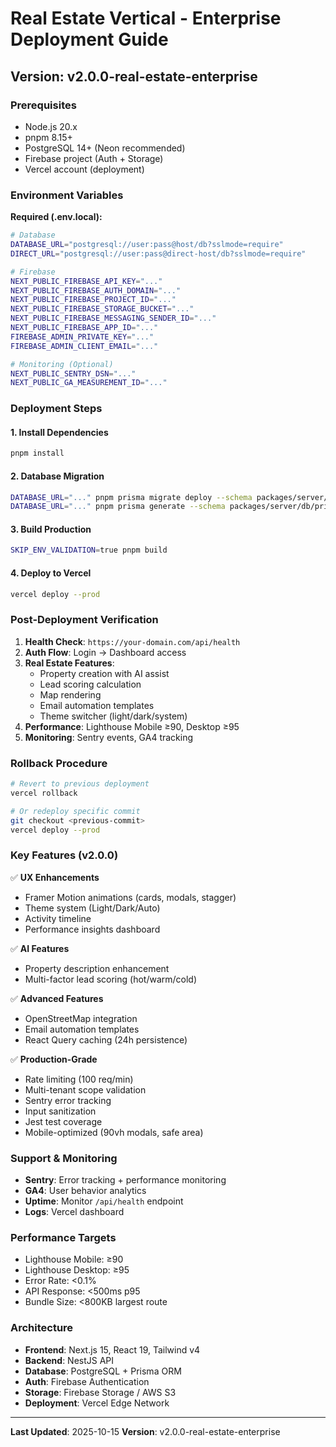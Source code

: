 # Real Estate Vertical - Enterprise Deployment Guide

## Version: v2.0.0-real-estate-enterprise

### Prerequisites
- Node.js 20.x
- pnpm 8.15+
- PostgreSQL 14+ (Neon recommended)
- Firebase project (Auth + Storage)
- Vercel account (deployment)

### Environment Variables

**Required (.env.local):**
```bash
# Database
DATABASE_URL="postgresql://user:pass@host/db?sslmode=require"
DIRECT_URL="postgresql://user:pass@direct-host/db?sslmode=require"

# Firebase
NEXT_PUBLIC_FIREBASE_API_KEY="..."
NEXT_PUBLIC_FIREBASE_AUTH_DOMAIN="..."
NEXT_PUBLIC_FIREBASE_PROJECT_ID="..."
NEXT_PUBLIC_FIREBASE_STORAGE_BUCKET="..."
NEXT_PUBLIC_FIREBASE_MESSAGING_SENDER_ID="..."
NEXT_PUBLIC_FIREBASE_APP_ID="..."
FIREBASE_ADMIN_PRIVATE_KEY="..."
FIREBASE_ADMIN_CLIENT_EMAIL="..."

# Monitoring (Optional)
NEXT_PUBLIC_SENTRY_DSN="..."
NEXT_PUBLIC_GA_MEASUREMENT_ID="..."
```

### Deployment Steps

#### 1. Install Dependencies
```bash
pnpm install
```

#### 2. Database Migration
```bash
DATABASE_URL="..." pnpm prisma migrate deploy --schema packages/server/db/prisma/schema.prisma
DATABASE_URL="..." pnpm prisma generate --schema packages/server/db/prisma/schema.prisma
```

#### 3. Build Production
```bash
SKIP_ENV_VALIDATION=true pnpm build
```

#### 4. Deploy to Vercel
```bash
vercel deploy --prod
```

### Post-Deployment Verification

1. **Health Check**: `https://your-domain.com/api/health`
2. **Auth Flow**: Login → Dashboard access
3. **Real Estate Features**:
   - Property creation with AI assist
   - Lead scoring calculation
   - Map rendering
   - Email automation templates
   - Theme switcher (light/dark/system)
4. **Performance**: Lighthouse Mobile ≥90, Desktop ≥95
5. **Monitoring**: Sentry events, GA4 tracking

### Rollback Procedure

```bash
# Revert to previous deployment
vercel rollback

# Or redeploy specific commit
git checkout <previous-commit>
vercel deploy --prod
```

### Key Features (v2.0.0)

✅ **UX Enhancements**
- Framer Motion animations (cards, modals, stagger)
- Theme system (Light/Dark/Auto)
- Activity timeline
- Performance insights dashboard

✅ **AI Features**
- Property description enhancement
- Multi-factor lead scoring (hot/warm/cold)

✅ **Advanced Features**
- OpenStreetMap integration
- Email automation templates
- React Query caching (24h persistence)

✅ **Production-Grade**
- Rate limiting (100 req/min)
- Multi-tenant scope validation
- Sentry error tracking
- Input sanitization
- Jest test coverage
- Mobile-optimized (90vh modals, safe area)

### Support & Monitoring

- **Sentry**: Error tracking + performance monitoring
- **GA4**: User behavior analytics
- **Uptime**: Monitor `/api/health` endpoint
- **Logs**: Vercel dashboard

### Performance Targets

- Lighthouse Mobile: ≥90
- Lighthouse Desktop: ≥95
- Error Rate: <0.1%
- API Response: <500ms p95
- Bundle Size: <800KB largest route

### Architecture

- **Frontend**: Next.js 15, React 19, Tailwind v4
- **Backend**: NestJS API
- **Database**: PostgreSQL + Prisma ORM
- **Auth**: Firebase Authentication
- **Storage**: Firebase Storage / AWS S3
- **Deployment**: Vercel Edge Network

---

**Last Updated**: 2025-10-15
**Version**: v2.0.0-real-estate-enterprise
